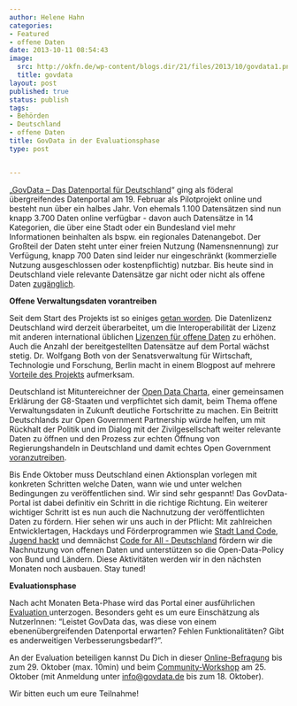 ```yaml
---
author: Helene Hahn
categories:
- Featured
- offene Daten
date: 2013-10-11 08:54:43
image:
  src: http://okfn.de/wp-content/blogs.dir/21/files/2013/10/govdata1.png
  title: govdata
layout: post
published: true
status: publish
tags:
- Behörden
- Deutschland
- offene Daten
title: GovData in der Evaluationsphase
type: post


---
```


„[GovData – Das Datenportal für Deutschland](https://www.govdata.de/)“ ging als föderal übergreifendes Datenportal am 19. Februar als Pilotprojekt online und besteht nun über ein halbes Jahr. Von ehemals 1.100 Datensätzen sind nun knapp 3.700 Daten online verfügbar - davon auch Datensätze in 14 Kategorien, die über eine Stadt oder ein Bundesland viel mehr Informationen beinhalten als bspw. ein regionales Datenangebot. Der Großteil der Daten steht unter einer freien Nutzung (Namensnennung) zur Verfügung, knapp 700 Daten sind leider nur eingeschränkt (kommerzielle Nutzung ausgeschlossen oder kostenpflichtig) nutzbar. Bis heute sind in Deutschland viele relevante Datensätze gar nicht oder nicht als offene Daten [zugänglich](http://okfn.de/2013/05/offene-lizenzen-fuer-daten-und-dokumente-der-deutschen-verwaltung/).

**Offene Verwaltungsdaten vorantreiben**

Seit dem Start des Projekts ist so einiges [getan worden](https://www.govdata.de/neues/-/blogs/govdata-wird-ein-halbes-jahr-alt-%E2%80%93-ein-erstes-fazit?_33_redirect=https%3A%2F%2Fwww.govdata.de%2Fneues%3Fp_p_id%3D33%26p_p_lifecycle%3D0%26p_p_state%3Dnormal%26p_p_mode%3Dview%26p_p_col_id%3Dcolumn-1%26p_p_col_pos%3D1%26p_p_col_count%3D3). Die Datenlizenz Deutschland wird derzeit überarbeitet, um die Interoperabilität der Lizenz mit anderen international üblichen [Lizenzen für offene Daten](http://opendefinition.org/licenses/%20) zu erhöhen. Auch die Anzahl der bereitgestellten Datensätze auf dem Portal wächst stetig. Dr. Wolfgang Both von der Senatsverwaltung für Wirtschaft, Technologie und Forschung, Berlin macht in einem Blogpost auf mehrere [Vorteile des Projekts](https://www.govdata.de/neues/-/blogs/govdata-bietet-die-vogelperspektive) aufmerksam. 

Deutschland ist Mituntereichner der [Open Data Charta](https://www.gov.uk/government/publications/open-data-charter), einer gemeinsamen Erklärung der G8-Staaten und verpflichtet sich damit, beim Thema offene Verwaltungsdaten in Zukunft deutliche Fortschritte zu machen. Ein Beitritt Deutschlands zur Open Government Partnership würde helfen, um mit Rückhalt der Politik und im Dialog mit der Zivilgesellschaft weiter relevante Daten zu öffnen und den Prozess zur echten Öffnung von Regierungshandeln in Deutschland und damit echtes Open Government [voranzutreiben](http://www.e-demokratie.org/so-sollte-es-sein/deutschland-muss-endlich-der-open-government-partnership-beitreten/).

Bis Ende Oktober muss Deutschland einen Aktionsplan vorlegen mit konkreten Schritten welche Daten, wann wie und unter welchen Bedingungen zu veröffentlichen sind. Wir sind sehr gespannt! Das GovData-Portal ist dabei definitiv ein Schritt in die richtige Richtung. Ein weiterer wichtiger Schritt ist es nun auch die Nachnutzung der veröffentlichten Daten zu fördern. Hier sehen wir uns auch in der Pflicht: Mit zahlreichen Entwicklertagen, Hackdays und Förderprogrammen wie [Stadt Land Code](http://stadtlandcode.de/), [Jugend hackt](http://jugendhackt.de/) und demnächst [Code for All - Deutschland](http://codeforall.de/) fördern wir die Nachnutzung von offenen Daten und unterstützen so die Open-Data-Policy von Bund und Ländern. Diese Aktivitäten werden wir in den nächsten Monaten noch ausbauen. Stay tuned!

**Evaluationsphase**

Nach acht Monaten Beta-Phase wird das Portal einer ausführlichen [Evaluation ](https://www.govdata.de/neues/-/blogs/govdata-unter-der-lupe-erste-evaluation-gestartet)unterzogen. Besonders geht es um eure Einschätzung als NutzerInnen: “Leistet GovData das, was diese von einem ebenenübergreifenden Datenportal erwarten? Fehlen Funktionalitäten? Gibt es anderweitigen Verbesserungsbedarf?”. 

An der Evaluation beteiligen kannst Du Dich in dieser [Online-Befragung](https://de.surveymonkey.com/s/evaluierung-govdata) bis zum 29. Oktober (max. 10min) und beim [Community-Workshop](https://www.govdata.de/neues/-/blogs/govdata-unter-der-lupe-erste-evaluation-gestartet) am 25. Oktober (mit Anmeldung unter [info@govdata.de](mailto:info@govdata.de) bis zum 18. Oktober).

Wir bitten euch um eure Teilnahme!

 